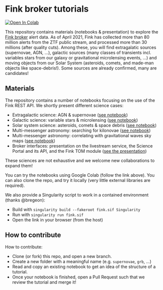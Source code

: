 # Fink broker tutorials

[![Open In Colab](https://colab.research.google.com/assets/colab-badge.svg)](https://colab.research.google.com/github/astrolabsoftware/fink-notebook-template/blob/main)

This repository contains materials (notebooks & presentation) to explore the [Fink broker](https://fink-broker.org) alert data. As of April 2021, Fink has collected more than 80 million alerts from the ZTF public stream, and processed more than 30 millions (after quality cuts). Among these, you will find extragalatic sources (supernovae, AGN, ...), galactic sources (many classes of transients incl. variables stars from our galaxy or gravitational microlensing events, ...) and moving objects from our Solar System (asteroids, comets, and made-man objects like space-debris!). Some sources are already confirmed, many are candidates!

## Materials

The repository contains a number of notebooks focusing on the use of the Fink REST API. We shortly present different science cases:

- Extragalactic science: AGN & supernovae ([see notebook](extragalactic/extragalactic.ipynb))
- Galactic science: variable stars & microlensing ([see notebook](galactic/galactic.ipynb))
- Solar system science: asteroids, comets & space debris ([see notebook](sso/sso.ipynb))
- Multi-messenger astronomy: searching for kilonovae ([see notebook](MMA/MMA.ipynb))
- Multi-messenger astronomy: correlating with gravitational waves sky maps ([see notebook](MMA/gravitational_waves.ipynb))
- Broker interfaces: presentation on the livestream service, the Science Portal and its API, and the Fink TOM module ([see the presentation](interfaces/README.md))

These sciences are not exhaustive and we welcome new collaborations to expand them!

You can try the notebooks using Google Colab (follow the link above). You can also clone the repo, and try it locally (very little external libraries are required). 

We also provide a Singularity script to work in a contained environment (thanks @bregeon):

- Build with `singularity build --fakeroot fink.sif Singularity`
- Run with `singularity run fink.sif`
- Open the link in your browser (from the host)


## How to contribute

How to contribute:

- Clone (or fork) this repo, and open a new branch.
- Create a new folder with a meaningful name (e.g. `supernovae`, `grb`, ...)
- Read and copy an existing notebook to get an idea of the structure of a tutorial.
- Once your notebook is finished, open a Pull Request such that we review the tutorial and merge it!
